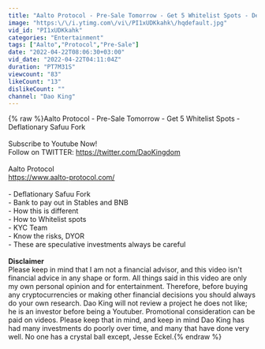 ```yaml
---
title: "Aalto Protocol - Pre-Sale Tomorrow - Get 5 Whitelist Spots - Deflationary Safuu Fork"
image: "https:\/\/i.ytimg.com\/vi\/PI1xUDKkahk\/hqdefault.jpg"
vid_id: "PI1xUDKkahk"
categories: "Entertainment"
tags: ["Aalto","Protocol","Pre-Sale"]
date: "2022-04-22T08:06:30+03:00"
vid_date: "2022-04-22T04:11:04Z"
duration: "PT7M31S"
viewcount: "83"
likeCount: "13"
dislikeCount: ""
channel: "Dao King"
---
```

{% raw %}Aalto Protocol - Pre-Sale Tomorrow - Get 5 Whitelist Spots - Deflationary Safuu Fork <br /><br />Subscribe to Youtube Now!<br />Follow on TWITTER: <a rel="nofollow" target="blank" href="https://twitter.com/DaoKingdom">https://twitter.com/DaoKingdom</a><br /><br />Aalto Protocol<br /><a rel="nofollow" target="blank" href="https://www.aalto-protocol.com/">https://www.aalto-protocol.com/</a><br /><br />- Deflationary Safuu Fork<br />- Bank to pay out in Stables and BNB<br />- How this is different<br />- How to Whitelist spots<br />- KYC Team<br />- Know the risks, DYOR<br />- These are speculative investments always be careful<br /><br />**Disclaimer**<br />Please keep in mind that I am not a financial advisor, and this video isn't financial advice in any shape or form. All things said in this video are only my own personal opinion and for entertainment. Therefore, before buying any cryptocurrencies or making other financial decisions you should always do your own research. Dao King will not review a project he does not like; he is an investor before being a Youtuber. Promotional consideration can be paid on videos. Please keep that in mind, and keep in mind Dao King has had many investments do poorly over time, and many that have done very well. No one has a crystal ball except, Jesse Eckel.{% endraw %}
